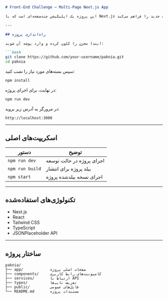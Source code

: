 
````markdown
# Front-End Challenge – Multi-Page Next.js App

این پروژه یک اپلیکیشن چندصفحه‌ای است که با Next.js ساخته شده و قابلیت مشاهده لیست پست‌ها، جستجو در میان آن‌ها و ارسال پست جدید را فراهم می‌کند.

---

## راه‌اندازی پروژه

ابتدا مخزن را کلون کرده و وارد پوشه آن شوید:

```bash
git clone https://github.com/your-username/paknia.git
cd paknia
````

سپس بسته‌های مورد نیاز را نصب کنید:

```bash
npm install
```

در نهایت، برای اجرای پروژه:

```bash
npm run dev
```

در مرورگر به آدرس زیر بروید:

```
http://localhost:3000
```

---

## اسکریپت‌های اصلی

| دستور           | توضیح                     |
| --------------- | ------------------------- |
| `npm run dev`   | اجرای پروژه در حالت توسعه |
| `npm run build` | بیلد پروژه برای انتشار    |
| `npm start`     | اجرای نسخه بیلدشده پروژه  |

---

## تکنولوژی‌های استفاده‌شده

* Next.js
* React
* Tailwind CSS
* TypeScript
* JSONPlaceholder API

---

## ساختار پروژه

```
paknia/
├── app/            صفحات اصلی پروژه
├── components/     کامپوننت‌های رابط کاربری
├── services/       ارتباط با API
├── types/          تعریف تایپ‌ها
├── public/         فایل‌های عمومی
└── README.md       مستندات پروژه
```

```

```
